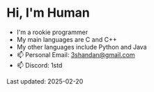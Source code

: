 # Hi, I'm Human

- I'm a rookie programmer
- My main languages are C and C++
- My other languages include Python and Java
- 📫 Personal Email: 3shandan@gmail.com
- 📫 Discord: 1std

Last updated: 2025-02-20
<!---
HumanThe2nd/HumanThe2nd is a ✨ special ✨ repository because its `README.md` (this file) appears on your GitHub profile.
You can click the Preview link to take a look at your changes.
--->

